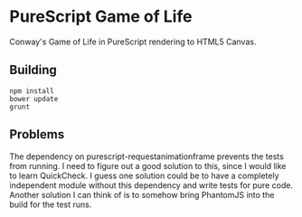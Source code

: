 # PureScript Game of Life

Conway's Game of Life in PureScript rendering to HTML5 Canvas.

## Building

    npm install
    bower update
    grunt


## Problems

The dependency on purescript-requestanimationframe prevents the tests from running. I need to figure out a good solution to this, since I would like to learn QuickCheck. I guess one solution could be to have a completely independent module without this dependency and write tests for pure code. Another solution I can think of is to somehow bring PhantomJS into the build for the test runs.
